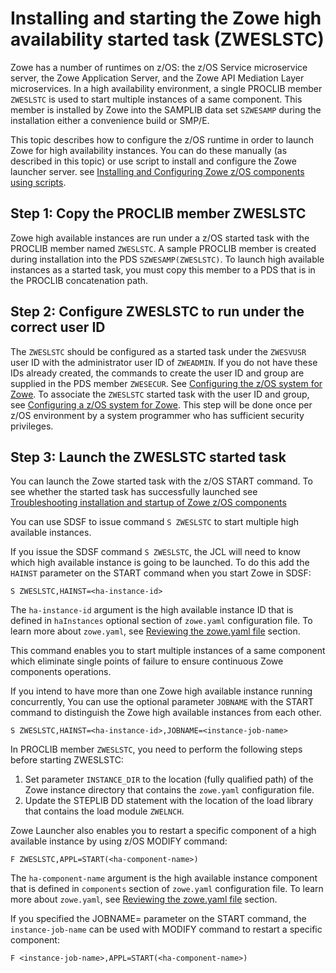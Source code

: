 # Installing and starting the Zowe high availability started task (ZWESLSTC)

Zowe has a number of runtimes on z/OS: the z/OS Service microservice server, the Zowe Application Server, and the Zowe API Mediation Layer microservices. In a high availability environment, a single PROCLIB member `ZWESLSTC` is used to start multiple instances of a same component. This member is installed by Zowe into the SAMPLIB data set `SZWESAMP` during the installation either a convenience build or SMP/E.

This topic describes how to configure the z/OS runtime in order to launch Zowe for high availability instances. You can do these manually (as described in this topic) or use script to install and configure the Zowe launcher server. see [Installing and Configuring Zowe z/OS components using scripts](scripted-configure-server.md#zowe-z-os-components).

## Step 1: Copy the PROCLIB member ZWESLSTC

Zowe high available instances are run under a z/OS started task with the PROCLIB member named `ZWESLSTC`. A sample PROCLIB member is created during installation into the PDS `SZWESAMP(ZWESLSTC)`. To launch high available instances as a started task, you must copy this member to a PDS that is in the PROCLIB concatenation path. 

## Step 2: Configure ZWESLSTC to run under the correct user ID

The `ZWESLSTC` should be configured as a started task under the `ZWESVUSR `user ID with the administrator user ID of `ZWEADMIN`. If you do not have these IDs already created, the commands to create the user ID and group are supplied in the PDS member `ZWESECUR`. See [Configuring the z/OS system for Zowe](configure-zos-system.md). To associate the `ZWESLSTC` started task with the user ID and group, see [Configuring a z/OS system for Zowe](configure-zos-system.md). This step will be done once per z/OS environment by a system programmer who has sufficient security privileges. 

## Step 3: Launch the ZWESLSTC started task

You can launch the Zowe started task with the z/OS START command. To see whether the started task has successfully launched see [Troubleshooting installation and startup of Zowe z/OS components](../troubleshoot/troubleshoot-zos.md)

You can use SDSF to issue command `S ZWESLSTC` to start multiple high available instances. 

If you issue the SDSF command `S ZWESLSTC`, the JCL will need to know which high available instance is going to be launched. To do this add the `HAINST` parameter on the START command when you start Zowe in SDSF:

```
S ZWESLSTC,HAINST=<ha-instance-id>
```

The `ha-instance-id` argument is the high available instance ID that is defined in `haInstances` optional section of `zowe.yaml` configuration file. To learn more about `zowe.yaml`, see [Reviewing the zowe.yaml file](configure-instance-directory.md) section.

This command enables you to start multiple instances of a same component which eliminate single points of failure to ensure continuous Zowe components operations.

If you intend to have more than one Zowe high available instance running concurrently, You can use the optional parameter `JOBNAME` with the START command to distinguish the Zowe high available instances from each other.

```
S ZWESLSTC,HAINST=<ha-instance-id>,JOBNAME=<instance-job-name>
```

In PROCLIB member `ZWESLSTC`, you need to perform the following steps before starting ZWESLSTC:

1. Set parameter `INSTANCE_DIR` to the location (fully qualified path) of the Zowe instance directory that contains the `zowe.yaml` configuration file.
2. Update the STEPLIB DD statement with the location of the load library that contains the load module `ZWELNCH`.

Zowe Launcher also enables you to restart a specific component of a high available instance by using z/OS MODIFY command:

```
F ZWESLSTC,APPL=START(<ha-component-name>)
```

The `ha-component-name` argument is the high available instance component that is defined in `components` section of `zowe.yaml` configuration file. To learn more about `zowe.yaml`, see [Reviewing the zowe.yaml file](configure-instance-directory.md) section.

If you specified the JOBNAME= parameter on the START command, the `instance-job-name` can be used with MODIFY command to restart a specific component:

```
F <instance-job-name>,APPL=START(<ha-component-name>)
```